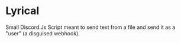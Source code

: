 # Lyrical
Small Discord.Js Script meant to send text from a file and send it as a "user" (a disguised webhook).
